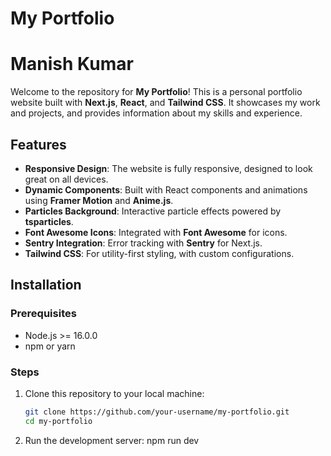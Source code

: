 # My Portfolio

# Manish Kumar

Welcome to the repository for **My Portfolio**! This is a personal portfolio website built with **Next.js**, **React**, and **Tailwind CSS**. It showcases my work and projects, and provides information about my skills and experience.

## Features

-   **Responsive Design**: The website is fully responsive, designed to look great on all devices.
-   **Dynamic Components**: Built with React components and animations using **Framer Motion** and **Anime.js**.
-   **Particles Background**: Interactive particle effects powered by **tsparticles**.
-   **Font Awesome Icons**: Integrated with **Font Awesome** for icons.
-   **Sentry Integration**: Error tracking with **Sentry** for Next.js.
-   **Tailwind CSS**: For utility-first styling, with custom configurations.

## Installation

### Prerequisites

-   Node.js >= 16.0.0
-   npm or yarn

### Steps

1. Clone this repository to your local machine:

    ```bash
    git clone https://github.com/your-username/my-portfolio.git
    cd my-portfolio

    ```

2. Run the development server:
   npm run dev
